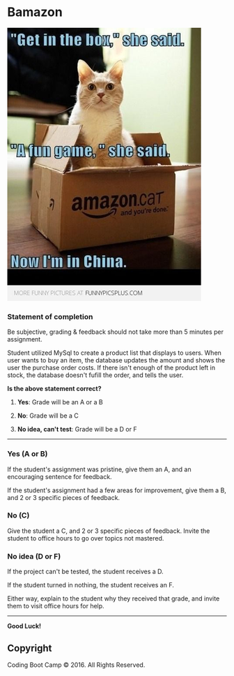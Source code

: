 # Bamazon

![Amazon Meme](images/amazonMeme.jpg)

### Statement of completion

Be subjective, grading & feedback should not take more than 5 minutes per assignment.

Student utilized MySql to create a product list that displays to users. When user wants to buy an item, the database updates the amount and shows the user the purchase order costs. If there isn't enough of the product left in stock, the database doesn't fufill the order, and tells the user.

**Is the above statement correct?**

1. **Yes**: Grade will be an A or a B

2. **No**: Grade will be a C

3. **No idea, can't test**: Grade will be a D or F

- - - 

### Yes (A or B)

If the student's assignment was pristine, give them an A, and an encouraging sentence for feedback.

If the student's assignment had a few areas for improvement, give them a B, and 2 or 3 specific pieces of feedback.

### No (C)

Give the student a C, and 2 or 3 specific pieces of feedback. Invite the student to office hours to go over topics not mastered.

### No idea (D or F)

If the project can't be tested, the student receives a D.

If the student turned in nothing, the student receives an F.

Either way, explain to the student why they received that grade, and invite them to visit office hours for help.

- - - 

**Good Luck!**

## Copyright

Coding Boot Camp © 2016. All Rights Reserved.
